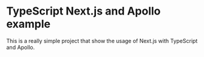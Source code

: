 # TypeScript Next.js and Apollo example

This is a really simple project that show the usage of Next.js with TypeScript and Apollo.